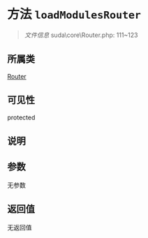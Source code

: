 # 方法 `loadModulesRouter`

> *文件信息* suda\core\Router.php: 111~123

## 所属类 

[Router](../Router.md)

## 可见性

protected

## 说明



## 参数


无参数


## 返回值

无返回值
